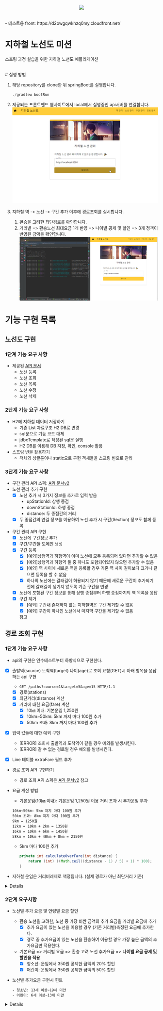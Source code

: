 <p align="center">
    <img width="200px;" src="https://raw.githubusercontent.com/woowacourse/atdd-subway-admin-frontend/master/images/main_logo.png"/>
</p>

<br>
- 테스트용 front: https://d2owgqwkhzq0my.cloudfront.net/
<br>

# 지하철 노선도 미션

스프링 과정 실습을 위한 지하철 노선도 애플리케이션

<br>
# 실행 방법

1. 해당 repository를 clone한 뒤 springBoot를 실행합니다.
    ```java
    ./gradlew bootRun
    ```
2. 제공되는 프론트엔드 웹사이트에서 local에서 실행중인 api서버를 연결합니다.
	![3d4b36ee-5781-44d8-babb-735ca7f3eea3](https://raw.githubusercontent.com/is2js/screenshots/main/3d4b36ee-5781-44d8-babb-735ca7f3eea3.gif)
    
3. 지하철 역 -> 노선 -> 구간 추가  이후에 경로조회를 실시합니다.
	1. 환승을 고려한 최단경로를 확인합니다.
	2. 거리별 => 환승노선 최대요금 1개 반영 => 나이별 공제 및 할인 => 3개 정책이 반영된 금액을 확인합니다.
		![4949139b-8ec0-4840-90ff-374c571cd616](https://raw.githubusercontent.com/is2js/screenshots/main/4949139b-8ec0-4840-90ff-374c571cd616.gif)

# 기능 구현 목록

## 노선도 구현

### 1단계 기능 요구 사항

- 제공된 [API 문서](https://techcourse-storage.s3.ap-northeast-2.amazonaws.com/d5c93e187919493da3280be44de0f17f#Line)
	- 노선 등록
	- 노선 조회
	- 노선 목록
	- 노선 수정
	- 노선 삭제



### 2단계 기능 요구 사항

- H2에 지하철 데이터 저장하기
	- 기존 List 자료구조 H2 DB로 변경
	- sql문으로 기능 코드 대체
	- jdbcTemplate로 작성된 sql문 실행
	- H2 DB를 이용해 DB 저장, 확인, console 활용
- 스프링 빈을 활용하기
	- 객체와 싱글톤이나 static으로 구현 객체들을 스프링 빈으로 관리

### 3단계 기능 요구 사항

- 구간 관리 API 스펙: [API 문서v2](https://techcourse-storage.s3.ap-northeast-2.amazonaws.com/c682be69ae4e412c9e3905a59ef7b7ed#Line)
- 노선 관리 추가 구현
	- [x] 노선 추가 시 3가지 정보를 추가로 입력 받음
		- upStationId: 상행 종점
		- downStationId: 하행 종점
		- distance: 두 종점간의 거리
	- [x] 두 종점간의 연결 정보를 이용하여 노선 추가 시 구간(Section) 정보도 함께 등록

- 구간 관리 API 구현
	- [x] 노선에 구간정보 추가
	- [x] 구간/구간들 도메인 생성
	- [x] 구간 등록
		- [x] [예외]상행역과 하행역이 이미 노선에 모두 등록되어 있다면 추가할 수 없음
		- [x] [예외]상행역과 하행역 둘 중 하나도 포함되어있지 않으면 추가할 수 없음
		- [x] [예외] 역 사이에 새로운 역을 등록할 경우 기존 역 사이 길이보다 크거나 같으면 등록을 할 수 없음
		- [x] 하나의 노선에는 갈래길이 허용되지 않기 때문에 새로운 구간이 추가되기 전에 갈래길이 생기지 않도록 기존 구간을 변경
	- [x] 노선에 포함된 구간 정보를 통해 상행 종점부터 하행 종점까지의 역 목록을 응답
	- [x] 구간 제거
		- [x] [예외] 구간내 존재하지 않는 지하철역은 구간 제거할 수 없음
		- [x] [예외] 구간이 하나인 노선에서 마지막 구간을 제거할 수 없음
	
		참고

## 경로 조회 구현

### 1단계 기능 요구 사항

- api의 구현은 인수테스트부터 하향식으로 구현한다.
- [x] 출발역(source) 도착역(target) 나이(age)로 조회 요청(GET)시 아래 항목을 응답하는 api 구현
	- `GET /paths?source=1&target=5&age=15 HTTP/1.1`
	- [x] 경로(stations)
	- [x] 최단거리(distance) 계산
	- [x] 거리에 대한 요금(fare) 계산
		- [x] 10㎞ 이내: 기본운임 1,250원
		- [x] 10km~50km: 5km 까지 마다 100원 추가
		- [x] 50km 초과: 8km 까지 마다 100원 추가

- [x] 입력 값들에 대한 예외 구현
	- [ERROR] 조회시 출발역과 도착역이 같을 경우 예외를 발생시킨다.
	- [ERROR] 갈 수 없는 경로일 경우 예외를 발생시킨다.
- [x] Line 테이블 extraFare 필드 추가


- 경로 조회 API 구현하기
	- 경로 조회 API
	  스펙은 [API 문서v2](https://techcourse-storage.s3.ap-northeast-2.amazonaws.com/c4c291f19953498e8eda8a38253eed51#Path)
	  참고
- 요금 계산 방법
	- 기본운임(10㎞ 이내): 기본운임 1,250원
	  이용 거리 초과 시 추가운임 부과
  ```
  10km~50km: 5km 까지 마다 100원 추가
  50km 초과: 8km 까지 마다 100원 추가
  9km = 1250원
  12km = 10km + 2km = 1350원
  16km = 10km + 6km = 1450원
  58km = 10km + 40km + 8km = 2150원
  ```

	- 5km 마다 100원 추가
	  ```java
	  private int calculateOverFare(int distance) {
	      return (int) ((Math.ceil((distance - 1) / 5) + 1) * 100);
	  }
	  ```
- 지하철 운임은 거리비례제로 책정됩니다. (실제 경로가 아닌 최단거리 기준)

<details>
<summmary>라이브러리 관련 힌트 </summmary>

- 라이브러리 활용 힌트
	- 최단 경로 라이브러리
	- jgrapht 라이브러리를 활용하면 간편하게 최단거리를 조회할 수 있음
	- 정점(vertex)과 간선(edge), 그리고 가중치 개념을 이용
	- 정점: 지하철역(Station)
	- 간선: 지하철역 연결정보(Section)
	- 가중치: 거리
	- 최단 거리 기준 조회 시 가중치를 거리로 설정
    ```java
    @Test
    public void getDijkstraShortestPath() {
    	WeightedMultigraph<String, DefaultWeightedEdge> graph
    	#ERROR!
    	graph.addVertex("v1");
    	graph.addVertex("v2");
    	graph.addVertex("v3");
    	graph.setEdgeWeight(graph.addEdge("v1", "v2"), 2);
    	graph.setEdgeWeight(graph.addEdge("v2", "v3"), 2);
    	graph.setEdgeWeight(graph.addEdge("v1", "v3"), 100);
    	DijkstraShortestPath dijkstraShortestPath
    	#ERROR!
    	List<String> shortestPath
    	#ERROR!
    	assertThat(shortestPath.size()).isEqualTo(3);
    }
    ```

</details>

### 2단계 요구사항

- 노선별 추가 요금 및 연령별 요금 할인
	- 환승 노선을 고려한, 노선 중 가장 비싼 금액의 추가 요금을 거리별 요금에 추가
		- [x] 추가 요금이 있는 노선을 이용할 경우 (기존 거리별)측정된 요금에 추가한다.
		- [x] 경로 중 추가요금이 있는 노선을 환승하여 이용할 경우 가장 높은 금액의 추가요금만 적용한다.
	- 기본요금 => 거리별 요금 => 환승 고려 노선 추가요금 => **나이별 요금 공제 및 할인을 적용**
		- [x] 청소년: 운임에서 350원 공제한 금액의 20% 할인
		- [x] 어린이: 운임에서 350원 공제한 금액의 50% 할인

- 노선별 추가요금 구현시 힌트

    ```
    - 청소년: 13세 이상~19세 미만
    - 어린이: 6세 이상~13세 미만
    ```

<details>
<summmary> db 필드 힌트 </summmary>

- LINE 테이블에 추가 요금 컬럼 추가 필요
  ```sql
  create table if not exists LINE
  (
  id bigint auto_increment not null,
  name varchar(255) not null unique,
  color varchar(20) not null,
  extraFare int,  <---- 컬럼 추가
  primary key(id)
  );
  ```

</details>
